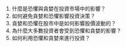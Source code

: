

1. 什麼是恐懼與貪婪在投資市場中的影響？
2. 如何避免貪婪和恐懼影響投資決策？
3. 貪婪和恐懼在股市中是如何影響股價波動的？
4. 為什麼大多數投資者會受到恐懼和貪婪的影響？
5. 如何利用恐懼和貪婪來進行投資？